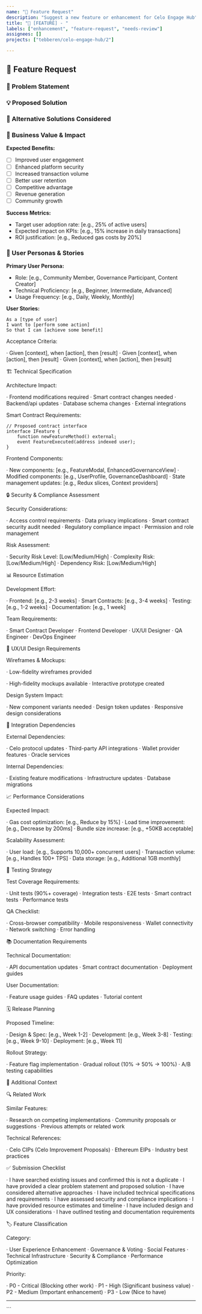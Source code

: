 ```yaml
---
name: "🚀 Feature Request"
description: "Suggest a new feature or enhancement for Celo Engage Hub"
title: "🚀 [FEATURE] - "
labels: ["enhancement", "feature-request", "needs-review"]
assignees: []
projects: ["tebberen/celo-engage-hub/2"]

---
```


## 🚀 Feature Request

### 📖 Problem Statement
<!-- A clear and concise description of the problem or opportunity this feature addresses -->

### 💡 Proposed Solution
<!-- A clear and concise description of the proposed feature and how it solves the problem -->

### 🔄 Alternative Solutions Considered
<!-- A clear and concise description of any alternative solutions or features you've considered -->

### 🎯 Business Value & Impact
**Expected Benefits:**
- [ ] Improved user engagement
- [ ] Enhanced platform security
- [ ] Increased transaction volume
- [ ] Better user retention
- [ ] Competitive advantage
- [ ] Revenue generation
- [ ] Community growth

**Success Metrics:**
- Target user adoption rate: [e.g., 25% of active users]
- Expected impact on KPIs: [e.g., 15% increase in daily transactions]
- ROI justification: [e.g., Reduced gas costs by 20%]

### 👥 User Personas & Stories
**Primary User Persona:**
- Role: [e.g., Community Member, Governance Participant, Content Creator]
- Technical Proficiency: [e.g., Beginner, Intermediate, Advanced]
- Usage Frequency: [e.g., Daily, Weekly, Monthly]

**User Stories:**
```gherkin
As a [type of user]
I want to [perform some action]
So that I can [achieve some benefit]
```

Acceptance Criteria:

· Given [context], when [action], then [result]
· Given [context], when [action], then [result]
· Given [context], when [action], then [result]

🏗️ Technical Specification

Architecture Impact:

· Frontend modifications required
· Smart contract changes needed
· Backend/api updates
· Database schema changes
· External integrations

Smart Contract Requirements:

```solidity
// Proposed contract interface
interface IFeature {
    function newFeatureMethod() external;
    event FeatureExecuted(address indexed user);
}
```

Frontend Components:

· New components: [e.g., FeatureModal, EnhancedGovernanceView]
· Modified components: [e.g., UserProfile, GovernanceDashboard]
· State management updates: [e.g., Redux slices, Context providers]

🔒 Security & Compliance Assessment

Security Considerations:

· Access control requirements
· Data privacy implications
· Smart contract security audit needed
· Regulatory compliance impact
· Permission and role management

Risk Assessment:

· Security Risk Level: [Low/Medium/High]
· Complexity Risk: [Low/Medium/High]
· Dependency Risk: [Low/Medium/High]

📊 Resource Estimation

Development Effort:

· Frontend: [e.g., 2-3 weeks]
· Smart Contracts: [e.g., 3-4 weeks]
· Testing: [e.g., 1-2 weeks]
· Documentation: [e.g., 1 week]

Team Requirements:

· Smart Contract Developer
· Frontend Developer
· UX/UI Designer
· QA Engineer
· DevOps Engineer

🎨 UX/UI Design Requirements

Wireframes & Mockups:

<!-- Attach or link to design files -->· Low-fidelity wireframes provided
· High-fidelity mockups available
· Interactive prototype created

Design System Impact:

· New component variants needed
· Design token updates
· Responsive design considerations

🔗 Integration Dependencies

External Dependencies:

· Celo protocol updates
· Third-party API integrations
· Wallet provider features
· Oracle services

Internal Dependencies:

· Existing feature modifications
· Infrastructure updates
· Database migrations

📈 Performance Considerations

Expected Impact:

· Gas cost optimization: [e.g., Reduce by 15%]
· Load time improvement: [e.g., Decrease by 200ms]
· Bundle size increase: [e.g., +50KB acceptable]

Scalability Assessment:

· User load: [e.g., Supports 10,000+ concurrent users]
· Transaction volume: [e.g., Handles 100+ TPS]
· Data storage: [e.g., Additional 1GB monthly]

🧪 Testing Strategy

Test Coverage Requirements:

· Unit tests (90%+ coverage)
· Integration tests
· E2E tests
· Smart contract tests
· Performance tests

QA Checklist:

· Cross-browser compatibility
· Mobile responsiveness
· Wallet connectivity
· Network switching
· Error handling

📚 Documentation Requirements

Technical Documentation:

· API documentation updates
· Smart contract documentation
· Deployment guides

User Documentation:

· Feature usage guides
· FAQ updates
· Tutorial content

🗓️ Release Planning

Proposed Timeline:

· Design & Spec: [e.g., Week 1-2]
· Development: [e.g., Week 3-8]
· Testing: [e.g., Week 9-10]
· Deployment: [e.g., Week 11]

Rollout Strategy:

· Feature flag implementation
· Gradual rollout (10% → 50% → 100%)
· A/B testing capabilities

📝 Additional Context

<!-- Add any other context, research, or references about the feature request -->🔍 Related Work

Similar Features:

· Research on competing implementations
· Community proposals or suggestions
· Previous attempts or related work

Technical References:

· Celo CIPs (Celo Improvement Proposals)
· Ethereum EIPs
· Industry best practices

✅ Submission Checklist

· I have searched existing issues and confirmed this is not a duplicate
· I have provided a clear problem statement and proposed solution
· I have considered alternative approaches
· I have included technical specifications and requirements
· I have assessed security and compliance implications
· I have provided resource estimates and timeline
· I have included design and UX considerations
· I have outlined testing and documentation requirements

🏷️ Feature Classification

Category:

· User Experience Enhancement
· Governance & Voting
· Social Features
· Technical Infrastructure
· Security & Compliance
· Performance Optimization

Priority:

· P0 - Critical (Blocking other work)
· P1 - High (Significant business value)
· P2 - Medium (Important enhancement)
· P3 - Low (Nice to have)

---

<!-- 📝 Template Version: 2.1 --><!-- 🔗 Generated by Celo Engage Hub Product Management System --><!-- 🏷️ Categories: feature-request, product-management, technical-spec -->```
